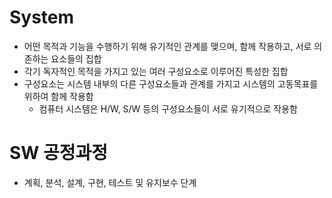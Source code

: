 # System
* 어떤 목적과 기능을 수행하기 위해 유기적인 관계를 맺으며, 함께 작용하고, 서로 의존하는 요소들의 집합
* 각기 독자적인 목적을 가지고 있는 여러 구성요소로 이루어진 특성한 집합
* 구성요소는 시스템 내부의 다른 구성요소들과 관계를 가지고 시스템의 고동목표를 위하여 함께 작용함
    * 컴퓨터 시스템은 H/W, S/W 등의 구성요소들이 서로 유기적으로 작용함

# SW 공정과정
* 계획, 분석, 설계, 구현, 테스트 및 유지보수 단계